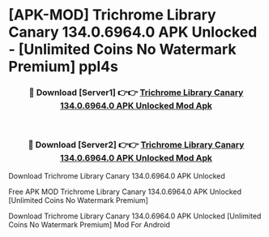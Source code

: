 # [APK-MOD] Trichrome Library Canary 134.0.6964.0 APK Unlocked - [Unlimited Coins No Watermark Premium] ppl4s



<div align="center">
<h3>🔴 Download [Server1] 👉👉 <a href="https://momento.my/?title=Trichrome_Library_Canary_134.0.6964.0_APK_Unlocked">Trichrome Library Canary 134.0.6964.0 APK Unlocked Mod Apk</a></h3><br>

<h3>🔴 Download [Server2] 👉👉 <a href="https://momento.my/?title=Trichrome_Library_Canary_134.0.6964.0_APK_Unlocked">Trichrome Library Canary 134.0.6964.0 APK Unlocked Mod Apk</a></h3>
</div>



Download Trichrome Library Canary 134.0.6964.0 APK Unlocked 

Free APK MOD Trichrome Library Canary 134.0.6964.0 APK Unlocked [Unlimited Coins No Watermark Premium]

Download Trichrome Library Canary 134.0.6964.0 APK Unlocked [Unlimited Coins No Watermark Premium] Mod For Android
